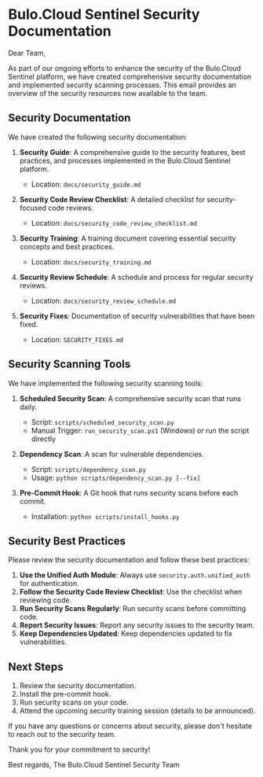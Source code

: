 # Bulo.Cloud Sentinel Security Documentation

Dear Team,

As part of our ongoing efforts to enhance the security of the Bulo.Cloud Sentinel platform, we have created comprehensive security documentation and implemented security scanning processes. This email provides an overview of the security resources now available to the team.

## Security Documentation

We have created the following security documentation:

1. **Security Guide**: A comprehensive guide to the security features, best practices, and processes implemented in the Bulo.Cloud Sentinel platform.
   - Location: `docs/security_guide.md`

2. **Security Code Review Checklist**: A detailed checklist for security-focused code reviews.
   - Location: `docs/security_code_review_checklist.md`

3. **Security Training**: A training document covering essential security concepts and best practices.
   - Location: `docs/security_training.md`

4. **Security Review Schedule**: A schedule and process for regular security reviews.
   - Location: `docs/security_review_schedule.md`

5. **Security Fixes**: Documentation of security vulnerabilities that have been fixed.
   - Location: `SECURITY_FIXES.md`

## Security Scanning Tools

We have implemented the following security scanning tools:

1. **Scheduled Security Scan**: A comprehensive security scan that runs daily.
   - Script: `scripts/scheduled_security_scan.py`
   - Manual Trigger: `run_security_scan.ps1` (Windows) or run the script directly

2. **Dependency Scan**: A scan for vulnerable dependencies.
   - Script: `scripts/dependency_scan.py`
   - Usage: `python scripts/dependency_scan.py [--fix]`

3. **Pre-Commit Hook**: A Git hook that runs security scans before each commit.
   - Installation: `python scripts/install_hooks.py`

## Security Best Practices

Please review the security documentation and follow these best practices:

1. **Use the Unified Auth Module**: Always use `security.auth.unified_auth` for authentication.
2. **Follow the Security Code Review Checklist**: Use the checklist when reviewing code.
3. **Run Security Scans Regularly**: Run security scans before committing code.
4. **Report Security Issues**: Report any security issues to the security team.
5. **Keep Dependencies Updated**: Keep dependencies updated to fix vulnerabilities.

## Next Steps

1. Review the security documentation.
2. Install the pre-commit hook.
3. Run security scans on your code.
4. Attend the upcoming security training session (details to be announced).

If you have any questions or concerns about security, please don't hesitate to reach out to the security team.

Thank you for your commitment to security!

Best regards,
The Bulo.Cloud Sentinel Security Team
